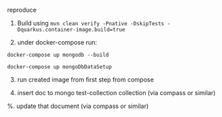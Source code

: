 reproduce

1. Build using
``
mvn clean verify -Pnative -DskipTests -Dquarkus.container-image.build=true
``

2. under docker-compose run:

``docker-compose up mongodb --build``

``docker-compose up mongoDbDataSetup``

3. run created image from first step from compose

4. insert doc to mongo test-collection collection (via compass or similar)

%. update that document  (via compass or similar)